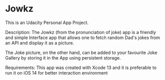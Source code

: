 # Jowkz
This is an Udacity Personal App Project. 

Description:
The Jowkz (from the pronunciation of joke) app is a friendly and simple Interface app that allows one to fetch random Dad's jokes from an API and display it as a picture.

The Joke picture, on the other hand, can be added to your favourite Joke Gallery by storing it in the App using persistent storage.

Requirements:
This app was created with Xcode 13 and it is preferable to run it on iOS 14 for better interaction environment
